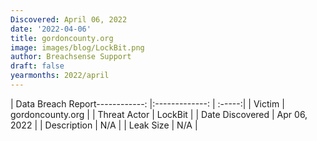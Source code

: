 ```yaml
---
Discovered: April 06, 2022
date: '2022-04-06'
title: gordoncounty.org
image: images/blog/LockBit.png
author: Breachsense Support
draft: false
yearmonths: 2022/april
---
```


| Data Breach Report------------:   |:-------------:    | :-----:|
| Victim    | gordoncounty.org      | 
| Threat Actor    | LockBit      | 
| Date Discovered    | Apr 06, 2022      | 
| Description    | N/A      | 
| Leak Size    | N/A      | 

